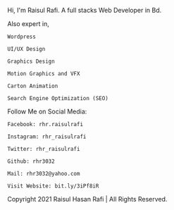 Hi, I'm Raisul Rafi. A full stacks Web Developer in Bd.

Also expert in,

    Wordpress
	
	UI/UX Design
	
	Graphics Design
	
	Motion Graphics and VFX
	
	Carton Animation
	
	Search Engine Optimization (SEO) 





Follow Me on Social Media:

	Facebook: rhr.raisulrafi
	
	Instagram: rhr_raisulrafi
	
	Twitter: rhr_raisulrafi
	
	Github: rhr3032
	
	Mail: rhr3032@yahoo.com
	
	Visit Website: bit.ly/3iPf8iR




Copyright 2021 Raisul Hasan Rafi | All Rights Reserved.



